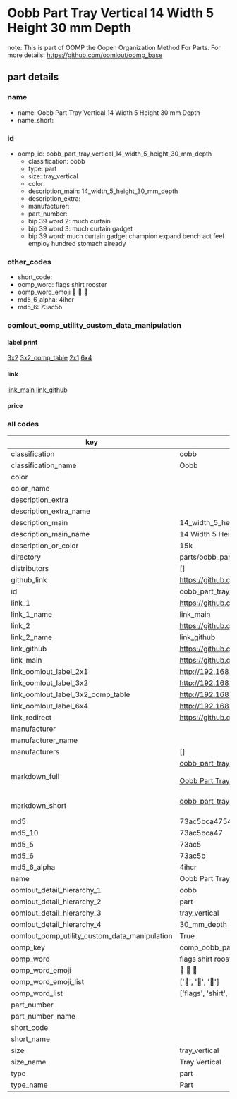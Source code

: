 # Oobb Part Tray Vertical 14 Width 5 Height 30 mm Depth  

note: This is part of OOMP the Oopen Organization Method For Parts. For more details: https://github.com/oomlout/oomp_base

##  part details
  







### name
* name: Oobb Part Tray Vertical 14 Width 5 Height 30 mm Depth
* name_short: 
### id
* oomp_id: oobb_part_tray_vertical_14_width_5_height_30_mm_depth
  * classification: oobb
  * type: part
  * size: tray_vertical
  * color: 
  * description_main: 14_width_5_height_30_mm_depth
  * description_extra: 
  * manufacturer: 
  * part_number: 
  * bip 39 word 2: much curtain
  * bip 39 word 3: much curtain gadget
  * bip 39 word: much curtain gadget champion expand bench act feel employ hundred stomach already

### other_codes
* short_code: 
* oomp_word: flags shirt rooster
* oomp_word_emoji :flags: :shirt: :rooster:
* md5_6_alpha: 4ihcr
* md5_6: 73ac5b






### oomlout_oomp_utility_custom_data_manipulation
#### label print
[3x2](http://192.168.1.245:1112/?label=oomp%204ihcr)
[3x2_oomp_table](http://192.168.1.108:1112/?label=oomp%204ihcr)
[2x1](http://192.168.1.242:1112/?label=oomp%204ihcr)
[6x4](http://192.168.1.55:1112/?label=oomp%204ihcr)    

#### link

[link_main](https://github.com/oomlout/oomlout_oomp_version_1_messy/tree/main/parts/oobb_part_tray_vertical_14_width_5_height_30_mm_depth) [link_github](https://github.com/oomlout/oomlout_oomp_version_1_messy/tree/main/parts/oobb_part_tray_vertical_14_width_5_height_30_mm_depth)                             

#### price







### all codes 
| key | value |  
| --- | --- |  
| classification | oobb |  
| classification_name | Oobb |  
| color |  |  
| color_name |  |  
| description_extra |  |  
| description_extra_name |  |  
| description_main | 14_width_5_height_30_mm_depth |  
| description_main_name | 14 Width 5 Height 30 mm Depth |  
| description_or_color | 15k |  
| directory | parts/oobb_part_tray_vertical_14_width_5_height_30_mm_depth |  
| distributors | [] |  
| github_link | https://github.com/oomlout/oomlout_oomp_part_src/tree/main/parts/oobb_part_tray_vertical_14_width_5_height_30_mm_depth |  
| id | oobb_part_tray_vertical_14_width_5_height_30_mm_depth |  
| link_1 | https://github.com/oomlout/oomlout_oomp_version_1_messy/tree/main/parts/oobb_part_tray_vertical_14_width_5_height_30_mm_depth |  
| link_1_name | link_main |  
| link_2 | https://github.com/oomlout/oomlout_oomp_version_1_messy/tree/main/parts/oobb_part_tray_vertical_14_width_5_height_30_mm_depth |  
| link_2_name | link_github |  
| link_github | https://github.com/oomlout/oomlout_oomp_version_1_messy/tree/main/parts/oobb_part_tray_vertical_14_width_5_height_30_mm_depth |  
| link_main | https://github.com/oomlout/oomlout_oomp_version_1_messy/tree/main/parts/oobb_part_tray_vertical_14_width_5_height_30_mm_depth |  
| link_oomlout_label_2x1 | http://192.168.1.242:1112/?label=oomp%204ihcr |  
| link_oomlout_label_3x2 | http://192.168.1.245:1112/?label=oomp%204ihcr |  
| link_oomlout_label_3x2_oomp_table | http://192.168.1.108:1112/?label=oomp%204ihcr |  
| link_oomlout_label_6x4 | http://192.168.1.55:1112/?label=oomp%204ihcr |  
| link_redirect | https://github.com/oomlout/oomlout_oomp_version_1_messy/tree/main/parts/oobb_part_tray_vertical_14_width_5_height_30_mm_depth |  
| manufacturer |  |  
| manufacturer_name |  |  
| manufacturers | [] |  
| markdown_full | [oobb_part_tray_vertical_14_width_5_height_30_mm_depth](none)<br>[](none)<br>[Oobb Part Tray Vertical 14 Width 5 Height 30 Mm Depth](none)<br><br> |  
| markdown_short | [oobb_part_tray_vertical_14_width_5_height_30_mm_depth](none)<br><br> |  
| md5 | 73ac5bca4754c04c54281260bd4d8c88 |  
| md5_10 | 73ac5bca47 |  
| md5_5 | 73ac5 |  
| md5_6 | 73ac5b |  
| md5_6_alpha | 4ihcr |  
| name | Oobb Part Tray Vertical 14 Width 5 Height 30 mm Depth |  
| oomlout_detail_hierarchy_1 | oobb |  
| oomlout_detail_hierarchy_2 | part |  
| oomlout_detail_hierarchy_3 | tray_vertical |  
| oomlout_detail_hierarchy_4 | 30_mm_depth |  
| oomlout_oomp_utility_custom_data_manipulation | True |  
| oomp_key | oomp_oobb_part_tray_vertical_14_width_5_height_30_mm_depth |  
| oomp_word | flags shirt rooster |  
| oomp_word_emoji | :flags: :shirt: :rooster: |  
| oomp_word_emoji_list | [':flags:', ':shirt:', ':rooster:'] |  
| oomp_word_list | ['flags', 'shirt', 'rooster'] |  
| part_number |  |  
| part_number_name |  |  
| short_code |  |  
| short_name |  |  
| size | tray_vertical |  
| size_name | Tray Vertical |  
| type | part |  
| type_name | Part |  
